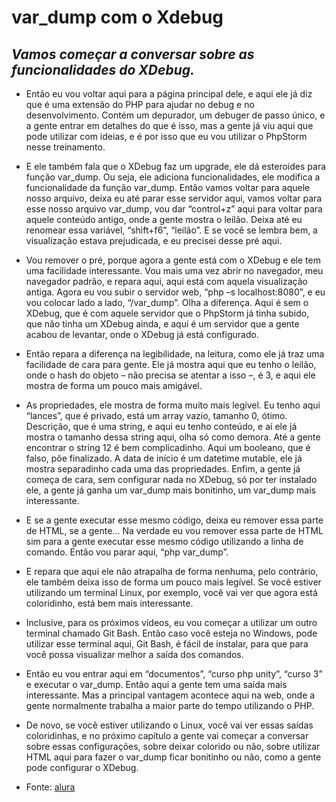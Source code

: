# var_dump com o Xdebug

## _Vamos começar a conversar sobre as funcionalidades do XDebug._

- Então eu vou voltar aqui para a página principal dele, e aqui ele já diz que é uma extensão do PHP para ajudar no debug e no desenvolvimento. Contém um depurador, um debuger de passo único, e a gente entrar em detalhes do que é isso, mas a gente já viu aqui que pode utilizar com ideias, e é por isso que eu vou utilizar o PhpStorm nesse treinamento.

- E ele também fala que o XDebug faz um upgrade, ele dá esteroides para função var_dump. Ou seja, ele adiciona funcionalidades, ele modifica a funcionalidade da função var_dump. Então vamos voltar para aquele nosso arquivo, deixa eu até parar esse servidor aqui, vamos voltar para esse nosso arquivo var_dump, vou dar “control+z” aqui para voltar para aquele conteúdo antigo, onde a gente mostra o leilão. Deixa até eu renomear essa variável, “shift+f6”, “leilão”. E se você se lembra bem, a visualização estava prejudicada, e eu precisei desse pré aqui.

- Vou remover o pré, porque agora a gente está com o XDebug e ele tem uma facilidade interessante. Vou mais uma vez abrir no navegador, meu navegador padrão, e repara aqui, aqui está com aquela visualização antiga. Agora eu vou subir o servidor web, “php –s localhost:8080”, e eu vou colocar lado a lado, “/var_dump”. Olha a diferença. Aqui é sem o XDebug, que é com aquele servidor que o PhpStorm já tinha subido, que não tinha um XDebug ainda, e aqui é um servidor que a gente acabou de levantar, onde o XDebug já está configurado.

- Então repara a diferença na legibilidade, na leitura, como ele já traz uma facilidade de cara para gente. Ele já mostra aqui que eu tenho o leilão, onde o hash do objeto – não precisa se atentar a isso –, é 3, e aqui ele mostra de forma um pouco mais amigável.

- As propriedades, ele mostra de forma muito mais legível. Eu tenho aqui “lances”, que é privado, está um array vazio, tamanho 0, ótimo. Descrição, que é uma string, e aqui eu tenho conteúdo, e aí ele já mostra o tamanho dessa string aqui, olha só como demora. Até a gente encontrar o string 12 é bem complicadinho. Aqui um booleano, que é falso, põe finalizado. A data de início é um datetime mutable, ele já mostra separadinho cada uma das propriedades. Enfim, a gente já começa de cara, sem configurar nada no XDebug, só por ter instalado ele, a gente já ganha um var_dump mais bonitinho, um var_dump mais interessante.

- E se a gente executar esse mesmo código, deixa eu remover essa parte de HTML, se a gente... Na verdade eu vou remover essa parte de HTML sim para a gente executar esse mesmo código utilizando a linha de comando. Então vou parar aqui, “php var_dump”.

- E repara que aqui ele não atrapalha de forma nenhuma, pelo contrário, ele também deixa isso de forma um pouco mais legível. Se você estiver utilizando um terminal Linux, por exemplo, você vai ver que agora está coloridinho, está bem mais interessante.

- Inclusive, para os próximos vídeos, eu vou começar a utilizar um outro terminal chamado Git Bash. Então caso você esteja no Windows, pode utilizar esse terminal aqui, Git Bash, é fácil de instalar, para que para você possa visualizar melhor a saída dos comandos.

- Então eu vou entrar aqui em “documentos”, “curso php unity”, “curso 3” e executar o var_dump. Então aqui a gente tem uma saída mais interessante. Mas a principal vantagem acontece aqui na web, onde a gente normalmente trabalha a maior parte do tempo utilizando o PHP.

- De novo, se você estiver utilizando o Linux, você vai ver essas saídas coloridinhas, e no próximo capítulo a gente vai começar a conversar sobre essas configurações, sobre deixar colorido ou não, sobre utilizar HTML aqui para fazer o var_dump ficar bonitinho ou não, como a gente pode configurar o XDebug.

- Fonte: [alura](https://cursos.alura.com.br/course/php-xdebug-profiling/task/64534)
